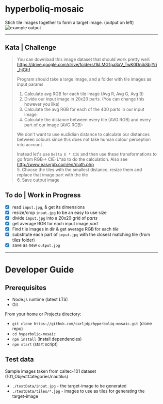 # hyperboliq-mosaic

Stich tile images together to form a target image. (output on left)
![example output](https://github.com/carljdp/hyperboliq-mosaic/blob/main/exampleOutput.png)

---  

## Kata | Challenge  
  
> You can download this image dataset that should work pretty well: https://drive.google.com/drive/folders/1kLMG1pa3xV_TwK0DnibSbjYrj_hjGttf  
> 
> Program should take a large image, and a folder with tile images as input params  
>  
> 1. Calculate avg RGB for each tile image (Avg R, Avg G, Avg B)  
> 2. Divide our input image in 20x20 parts. (You can change this however you like)  
> 3. Calculate the avg RGB for each of the 400 parts in our input image.  
> 4. Calculate the distance between every tile (AVG RGB) and every part of our image (AVG RGB):  
>  
> We don't want to use euclidian distance to calculate our distances between colours since this does not take human colour perception into account  
> 
> Instead let's use `Delta E * CIE` and then use these transformations to go from RGB-> CIE-L*ab to do the calculation. Also see http://www.easyrgb.com/en/math.php  
> 5. Choose the tiles with the smallest distance, resize them and replace that image part with the tile  
> 6. Save output image  

## To do | Work in Progress

- [x] read `input.jpg`, & get its dimensions
- [x] resize/crop `input.jpg` to be an easy to use size
- [x] divide `input.jpg` into a 20x20 grid of _parts_
- [x] get average RGB for each input image _part_
- [x] Find tile images in dir & get average RGB for each _tile_
- [x] substitute each part of `input.jpg` with the closest matching tile (from tiles folder)
- [x] save as new  `output.jpg`

---

# Developer Guide

## Prerequisites
- Node.js runtime (latest LTS)
- Git

From your home or Projects directory:
- `git clone https://github.com/carljdp/hyperboliq-mosaic.git` (clone repo)
- `cd hyperboliq-mosaic`
- `npm install` (install dependencies)
- `npm start` (start script)


## Test data
Sample images taken from caltec-101 dataset (101_ObjectCategories/nautilus)
- `./testData/input.jpg` - the target-image to be generated
- `./testData/tiles/*.jpg` - images to use as tiles for generating the target-image
